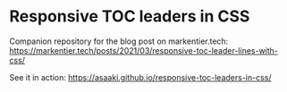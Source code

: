 # Responsive TOC leaders in CSS

Companion repository for the blog post on markentier.tech:
<https://markentier.tech/posts/2021/03/responsive-toc-leader-lines-with-css/>

See it in action: <https://asaaki.github.io/responsive-toc-leaders-in-css/>
